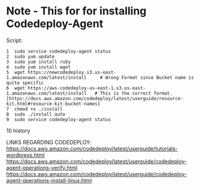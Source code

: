 # Note - This for for installing Codedeploy-Agent 
Script:

    1  sudo service codedeploy-agent status
    2  sudo yum update
    3  sudo yum install ruby
    4  sudo yum install wget
    5  wget https://newcodedeploy.s3.us-east-1.amazonaws.com/latest/install     # Wrong Format since Bucket name is quite specific
    6  wget https://aws-codedeploy-us-east-1.s3.us-east-1.amazonaws.com/latest/install   # This is the correct format.[https://docs.aws.amazon.com/codedeploy/latest/userguide/resource-kit.html#resource-kit-bucket-names]
    7  chmod +x ./install
    8  sudo ./install auto
    9  sudo service codedeploy-agent status
   10  history


LINKS REGARDING CODEDEPLOY:
https://docs.aws.amazon.com/codedeploy/latest/userguide/tutorials-wordpress.html
https://docs.aws.amazon.com/codedeploy/latest/userguide/codedeploy-agent-operations-verify.html
https://docs.aws.amazon.com/codedeploy/latest/userguide/codedeploy-agent-operations-install-linux.html
